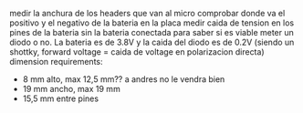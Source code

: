 medir la anchura de los headers que van al micro
comprobar donde va el positivo y el negativo de la bateria en la placa
medir caida de tension en los pines de la bateria sin la bateria conectada para saber si es viable meter un diodo o no. La bateria es de 3.8V y la caida del diodo es de 0.2V (siendo un shottky, forward voltage = caida de voltage en polarizacion directa)
dimension requirements:
* 8 mm alto, max 12,5 mm?? a andres no le vendra bien
* 19 mm ancho, max 19 mm
* 15,5 mm entre pines
